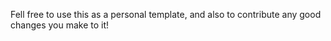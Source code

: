 Fell free to use this as a personal template, and also to contribute any good changes you make to it! 
